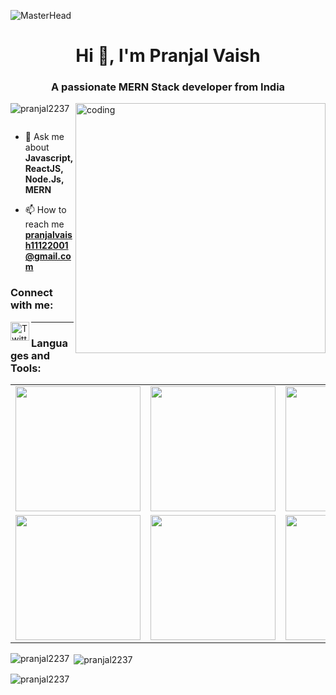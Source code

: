 ![MasterHead](https://firebasestorage.googleapis.com/v0/b/flexi-coding.appspot.com/o/dempgi7-520f8d5f-63d4-4453-8822-dbc149ae27f8.gif?alt=media&token=91c0c7b2-93c3-4029-b011-1a8703c5730d)
<h1 align="center">Hi 👋, I'm Pranjal Vaish</h1>
<h3 align="center">A passionate MERN Stack developer from India</h3>
<img align=right alt="coding" width="400" src="https://cdn.dribbble.com/users/1162077/screenshots/3848914/programmer.gif">

<p align="left"> <img src="https://komarev.com/ghpvc/?username=pranjal2237&label=Profile%20views&color=0e75b6&style=flat" alt="pranjal2237" /> </p>

<p align="left"> <a href="https://twitter.com/" target="blank"><img src="https://img.shields.io/twitter/follow/?logo=twitter&style=for-the-badge" alt="" /></a> </p>

- 💬 Ask me about **Javascript, ReactJS, Node.Js, MERN**

- 📫 How to reach me **pranjalvaish11122001@gmail.com**

<h3 align="left">Connect with me:</h3>
<a href="https://www.linkedin.com/in/pranjal-vaish-726184228">
  <img align="left" alt="Twitter" width="30px" src="https://user-images.githubusercontent.com/95493355/210089546-7cefb906-7c5f-4677-b37d-6020b902f8dc.png" />
</a>

---

<h3 align="left">Languages and Tools:</h3>
<table>
  <tr>
     <td><img src="https://camo.githubusercontent.com/63a0652105f53ca10fd7bb584ec3326ffda6c6988ca944bb21f6ba0d764bf8be/68747470733a2f2f63646e2e69636f6e73636f75742e636f6d2f69636f6e2f667265652f706e672d3132382f68746d6c352d34302d313137353139332e706e67?raw=true" width="200"></td>
      <td><img src="https://camo.githubusercontent.com/16243b90ca0de67f1183e67f41fc6383ca998d81c3dd7166b32eda4db307f919/68747470733a2f2f63646e2e69636f6e73636f75742e636f6d2f69636f6e2f667265652f706e672d3132382f637373332d31312d313137353233392e706e67" width="200"></td>
    <td><img src="https://img.icons8.com/color/48/000000/javascript--v1.png" width="200"></td>
      <td><img src="https://user-images.githubusercontent.com/95493355/210100681-33f1b3e9-df77-4684-8301-8ff73d3f4d62.png" width="200"></td>
      <td><img src="https://user-images.githubusercontent.com/95493355/210100774-98ea0f93-4d06-4be3-ac81-c2c53284d777.png" width="200"></td>
      <td><img src="https://user-images.githubusercontent.com/95493355/210101297-a341b5d0-5cc6-47d7-a740-63365bf25a98.png" width="200"></td>
      <td><img src="https://camo.githubusercontent.com/98c835566bae35eab51c05d004bf08bdbcb287186f492e1aeb20fa37f71ca7ca/68747470733a2f2f63646e2e69636f6e73636f75742e636f6d2f69636f6e2f667265652f706e672d3132382f736173732d31332d313137353039322e706e67" width="200"></td>
    <td><img src="https://user-images.githubusercontent.com/95493355/210101797-1fde14e3-2492-4f74-ab4d-d4b8f21c288d.png" width="200"/></td>
  </tr>
  <tr>
    <td><img src="https://cdn.iconscout.com/icon/free/png-256/heroku-11-1175214.png?raw=true" width="200"></td>
    <td><img src="https://img.icons8.com/fluency/48/000000/visual-studio.png" width="200"></td>
    <td><img src="https://img.icons8.com/office/48/000000/react.png" width="200"></td>
     <td><img src="https://camo.githubusercontent.com/2297aeb5bcb2b38bb190fcae27e1bf9b0fe08699446c23d48585443881bce4c3/68747470733a2f2f63646e2e69636f6e73636f75742e636f6d2f69636f6e2f667265652f706e672d3132382f6769742d31382d313137353231392e706e67" width="200"></td>
    <td><img src="https://user-images.githubusercontent.com/95493355/210101996-88b95778-4b9f-4860-b71b-350728a12013.png" width="200"></td>
    <td><img src="https://user-images.githubusercontent.com/95493355/210102089-0151e0a8-b41e-40b3-8809-9e326a997990.png" width="200"></td>
  </tr>

</table>

<p><img align="left" src="https://github-readme-stats.vercel.app/api/top-langs?username=pranjal2237&show_icons=true&locale=en&layout=compact" alt="pranjal2237" /></p>

<p>&nbsp;<img align="center" src="https://github-readme-stats.vercel.app/api?username=pranjal2237&show_icons=true&locale=en" alt="pranjal2237" /></p>

<p><img align="center" src="https://github-readme-streak-stats.herokuapp.com/?user=pranjal2237&" alt="pranjal2237" /></p>
